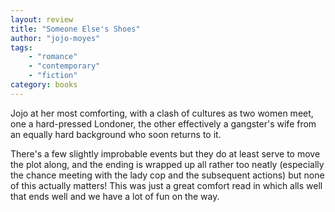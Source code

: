 ```yaml
---
layout: review
title: "Someone Else's Shoes"
author: "jojo-moyes"
tags:
    - "romance"
    - "contemporary"
    - "fiction"
category: books
---
```


Jojo at her most comforting, with a clash of cultures as two women meet, one a hard-pressed Londoner,
the other effectively a gangster's wife from an equally hard background who soon returns to it.

There's a few slightly improbable events but they do at least serve to move the plot along, and the
ending is wrapped up all rather too neatly (especially the chance meeting with the lady cop and 
the subsequent actions) but none of this actually matters! This was just a great comfort read
in which alls well that ends well and we have a lot of fun on the way.